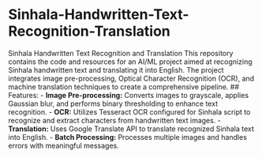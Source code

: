 # Sinhala-Handwritten-Text-Recognition-Translation

Sinhala Handwritten Text Recognition and Translation  This repository contains the code and resources for an AI/ML project aimed at recognizing Sinhala handwritten text and translating it into English. The project integrates image pre-processing, Optical Character Recognition (OCR), and machine translation techniques to create a comprehensive pipeline.  ## Features: - **Image Pre-processing:** Converts images to grayscale, applies Gaussian blur, and performs binary thresholding to enhance text recognition. - **OCR:** Utilizes Tesseract OCR configured for Sinhala script to recognize and extract characters from handwritten text images. - **Translation:** Uses Google Translate API to translate recognized Sinhala text into English. - **Batch Processing:** Processes multiple images and handles errors with meaningful messages.
